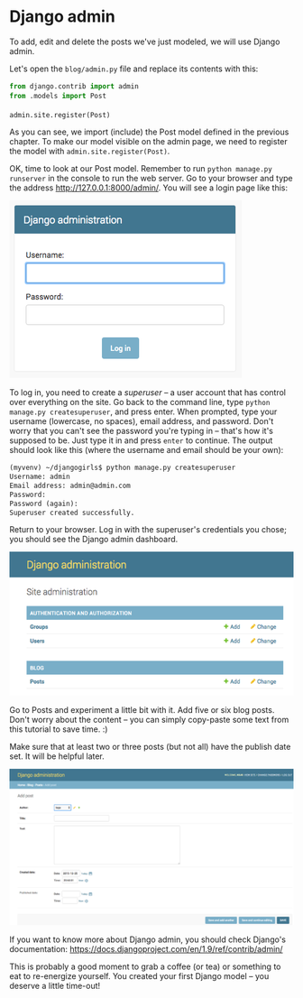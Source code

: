 # Django admin

To add, edit and delete the posts we've just modeled, we will use Django admin.

Let's open the `blog/admin.py` file and replace its contents with this:

```python
from django.contrib import admin
from .models import Post

admin.site.register(Post)
```

As you can see, we import (include) the Post model defined in the previous chapter. To make our model visible on the admin page, we need to register the model with `admin.site.register(Post)`.

OK, time to look at our Post model. Remember to run `python manage.py runserver` in the console to run the web server. Go to your browser and type the address http://127.0.0.1:8000/admin/. You will see a login page like this:

![Login page](images/login_page2.png)

To log in, you need to create a *superuser* – a user account that has control over everything on the site. Go back to the command line, type `python manage.py createsuperuser`, and press enter. When prompted, type your username (lowercase, no spaces), email address, and password. Don't worry that you can't see the password you're typing in – that's how it's supposed to be. Just type it in and press `enter` to continue. The output should look like this (where the username and email should be your own):

    (myvenv) ~/djangogirls$ python manage.py createsuperuser
    Username: admin
    Email address: admin@admin.com
    Password:
    Password (again):
    Superuser created successfully.

Return to your browser. Log in with the superuser's credentials you chose; you should see the Django admin dashboard.

![Django admin](images/django_admin3.png)

Go to Posts and experiment a little bit with it. Add five or six blog posts. Don't worry about the content – you can simply copy-paste some text from this tutorial to save time. :)

Make sure that at least two or three posts (but not all) have the publish date set. It will be helpful later.

![Django admin](images/edit_post3.png)

If you want to know more about Django admin, you should check Django's documentation: https://docs.djangoproject.com/en/1.9/ref/contrib/admin/

This is probably a good moment to grab a coffee (or tea) or something to eat to re-energize yourself. You created your first Django model – you deserve a little time-out!


